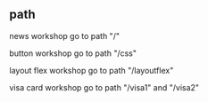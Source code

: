 ## path

news workshop go to path "/"

button workshop go to path "/css"

layout flex workshop go to path "/layoutflex"

visa card workshop go to path "/visa1" and "/visa2"

